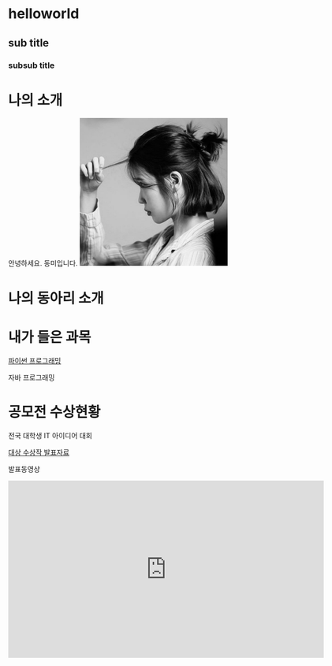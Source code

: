 # helloworld
## sub title
### subsub title

# 나의 소개
안녕하세요. 동미입니다.
<img src="1..jpg" width="300" height="300"/> <br>
# 나의 동아리 소개

# 내가 들은 과목
[파이썬 프로그래밍]( http://www.python.org)

자바 프로그래밍

# 공모전 수상현황
전국 대학생 IT 아이디어 대회

[대상 수상작 발표자료](/presentation.pptx)

발표동영상
<iframe width="640" height="360" src="https://www.youtube.com/embed/t24C0DMcNMM" title="대학교에 돔구장이?!⚾ 매출 3조✨대기업이 재단인 동양미래대학교 대학탐방기🛴" frameborder="0" allow="accelerometer; autoplay; clipboard-write; encrypted-media; gyroscope; picture-in-picture; web-share" allowfullscreen></iframe>

